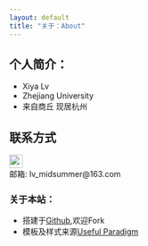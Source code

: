 ```yaml
---
layout: default
title: "关于：About"
---
```


## 个人简介：

* Xiya Lv
* Zhejiang University
* 来自商丘 现居杭州

## 联系方式

<p class="contact">
 <a href="https://github.com/lsummer" title="Github联系我"><img src="http://www.github.com/favicon.ico" width="24" height="24" style="display:inline-block;vertical-align:middle"></a><br/>
邮箱: lv_midsummer@163.com
</p>

### 关于本站：

* 搭建于[Github](https://github.com/LippiOuYang/LippiOuYang.github.io),欢迎Fork
* 模板及样式来源[Useful Paradigm](http://usefulparadigm.com/)



